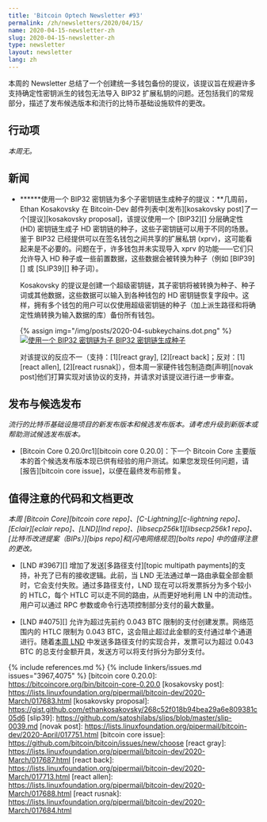 ```yaml
---
title: 'Bitcoin Optech Newsletter #93'
permalink: /zh/newsletters/2020/04/15/
name: 2020-04-15-newsletter-zh
slug: 2020-04-15-newsletter-zh
type: newsletter
layout: newsletter
lang: zh
---
```

本周的 Newsletter 总结了一个创建统一多钱包备份的提议，该提议旨在规避许多支持确定性密钥派生的钱包无法导入 BIP32 扩展私钥的问题。还包括我们的常规部分，描述了发布候选版本和流行的比特币基础设施软件的更改。

## 行动项

*本周无。*

## 新闻

- **<!--proposal-for-using-one-bip32-keychain-to-seed-multiple-child-keychains-->****使用一个 BIP32 密钥链为多个子密钥链生成种子的提议：**几周前，Ethan Kosakovsky 在 Bitcoin-Dev 邮件列表中[发布][kosakovsky post]了一个[提议][kosakovsky proposal]，该提议使用一个 [BIP32][] 分层确定性 (HD) 密钥链生成子 HD 密钥链的种子，这些子密钥链可以用于不同的场景。鉴于 BIP32 已经提供可以在签名钱包之间共享的扩展私钥 (xprv)，这可能看起来是不必要的。问题在于，许多钱包并未实现导入 xprv 的功能——它们只允许导入 HD 种子或一些前置数据，这些数据会被转换为种子（例如 [BIP39][] 或 [SLIP39][] 种子词）。

  Kosakovsky 的提议是创建一个超级密钥链，其子密钥将被转换为种子、种子词或其他数据，这些数据可以输入到各种钱包的 HD 密钥链恢复字段中。这样，拥有多个钱包的用户可以仅使用超级密钥链的种子（加上派生路径和将确定性熵转换为输入数据的库）备份所有钱包。

  {% assign img="/img/posts/2020-04-subkeychains.dot.png" %}
  [![使用一个 BIP32 密钥链为子 BIP32 密钥链生成种子]({{img}})]({{img}})

  对该提议的反应不一（支持：[1][react gray], [2][react back]；反对：[1][react allen], [2][react rusnak]），但本周一家硬件钱包制造商[声明][novak post]他们打算实现对该协议的支持，并请求对该提议进行进一步审查。

## 发布与候选发布

*流行的比特币基础设施项目的新发布版本和候选发布版本。请考虑升级到新版本或帮助测试候选发布版本。*

- [Bitcoin Core 0.20.0rc1][bitcoin core 0.20.0]：下一个 Bitcoin Core 主要版本的首个候选发布版本现已供有经验的用户测试。如果您发现任何问题，请[报告][bitcoin core issue]，以便在最终发布前修复。

## 值得注意的代码和文档更改

*本周 [Bitcoin Core][bitcoin core repo]、[C-Lightning][c-lightning repo]、[Eclair][eclair repo]、[LND][lnd repo]、[libsecp256k1][libsecp256k1 repo]、[比特币改进提案（BIPs）][bips repo]和[闪电网络规范][bolts repo] 中的值得注意的更改。*

- [LND #3967][] 增加了发送[多路径支付][topic multipath payments]的支持，补充了已有的接收逻辑。此前，当 LND 无法通过单一路由承载全部金额时，它会支付失败。通过多路径支付，LND 现在可以将发票拆分为多个较小的 HTLC，每个 HTLC 可以走不同的路由，从而更好地利用 LN 中的流动性。用户可以通过 RPC 参数或命令行选项控制部分支付的最大数量。

- [LND #4075][] 允许为超过先前约 0.043 BTC 限制的支付创建发票。网络范围内的 HTLC 限制为 0.043 BTC，这会阻止超过此金额的支付通过单个通道进行。随着[本周 LND](#lnd-3967) 中发送多路径支付的实现合并，发票可以为超过 0.043 BTC 的总支付金额开具，发送方可以将支付拆分为部分支付。

{% include references.md %}
{% include linkers/issues.md issues="3967,4075" %}
[bitcoin core 0.20.0]: https://bitcoincore.org/bin/bitcoin-core-0.20.0
[kosakovsky post]: https://lists.linuxfoundation.org/pipermail/bitcoin-dev/2020-March/017683.html
[kosakovsky proposal]: https://gist.github.com/ethankosakovsky/268c52f018b94bea29a6e809381c05d6
[slip39]: https://github.com/satoshilabs/slips/blob/master/slip-0039.md
[novak post]: https://lists.linuxfoundation.org/pipermail/bitcoin-dev/2020-April/017751.html
[bitcoin core issue]: https://github.com/bitcoin/bitcoin/issues/new/choose
[react gray]: https://lists.linuxfoundation.org/pipermail/bitcoin-dev/2020-March/017687.html
[react back]: https://lists.linuxfoundation.org/pipermail/bitcoin-dev/2020-March/017713.html
[react allen]: https://lists.linuxfoundation.org/pipermail/bitcoin-dev/2020-March/017688.html
[react rusnak]: https://lists.linuxfoundation.org/pipermail/bitcoin-dev/2020-March/017684.html
